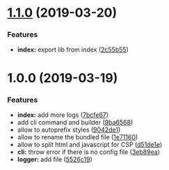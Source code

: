 # [1.1.0](https://github.com/BBVAEngineering/polymer-project-builder/compare/v1.0.0...v1.1.0) (2019-03-20)


### Features

* **index:** export lib from index ([2c55b55](https://github.com/BBVAEngineering/polymer-project-builder/commit/2c55b55))

# 1.0.0 (2019-03-19)


### Features

* **index:** add more logs ([7bcfe67](https://github.com/BBVAEngineering/polymer-project-builder/commit/7bcfe67))
* add cli command and builder ([9ba6568](https://github.com/BBVAEngineering/polymer-project-builder/commit/9ba6568))
* allow to autoprefix styles ([9042de1](https://github.com/BBVAEngineering/polymer-project-builder/commit/9042de1))
* allow to rename the bundled file ([1e71160](https://github.com/BBVAEngineering/polymer-project-builder/commit/1e71160))
* allow to split html and javascript for CSP ([d51de1e](https://github.com/BBVAEngineering/polymer-project-builder/commit/d51de1e))
* **cli:** throw error if there is no config file ([3eb89ea](https://github.com/BBVAEngineering/polymer-project-builder/commit/3eb89ea))
* **logger:** add file ([5526c19](https://github.com/BBVAEngineering/polymer-project-builder/commit/5526c19))
